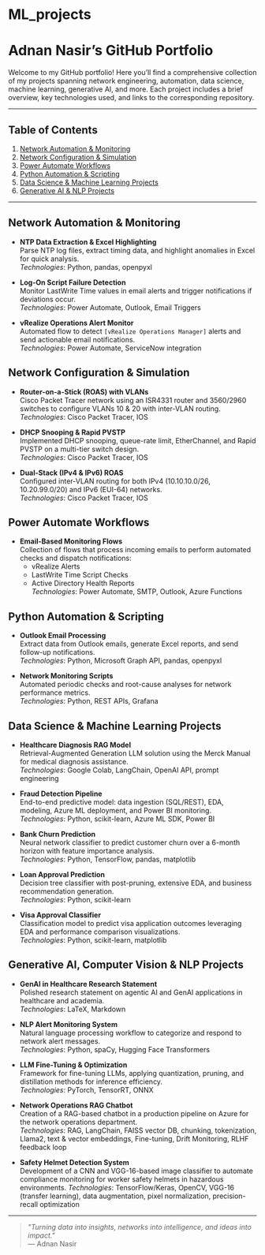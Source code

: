 # ML_projects
# Adnan Nasir’s GitHub Portfolio

Welcome to my GitHub portfolio! Here you’ll find a comprehensive collection of my projects spanning network engineering, automation, data science, machine learning, generative AI, and more. Each project includes a brief overview, key technologies used, and links to the corresponding repository.

---

## Table of Contents

1. [Network Automation & Monitoring](#network-automation--monitoring)
2. [Network Configuration & Simulation](#network-configuration--simulation)
3. [Power Automate Workflows](#power-automate-workflows)
4. [Python Automation & Scripting](#python-automation--scripting)
5. [Data Science & Machine Learning Projects](#data-science--machine-learning-projects)
6. [Generative AI & NLP Projects](#generative-ai--nlp-projects)

---

## Network Automation & Monitoring

- **NTP Data Extraction & Excel Highlighting**  
  Parse NTP log files, extract timing data, and highlight anomalies in Excel for quick analysis.  
  *Technologies*: Python, pandas, openpyxl

- **Log-On Script Failure Detection**  
  Monitor LastWrite Time values in email alerts and trigger notifications if deviations occur.  
  *Technologies*: Power Automate, Outlook, Email Triggers

- **vRealize Operations Alert Monitor**  
  Automated flow to detect `[vRealize Operations Manager]` alerts and send actionable email notifications.  
  *Technologies*: Power Automate, ServiceNow integration

## Network Configuration & Simulation

- **Router-on-a-Stick (ROAS) with VLANs**  
  Cisco Packet Tracer network using an ISR4331 router and 3560/2960 switches to configure VLANs 10 & 20 with inter-VLAN routing.  
  *Technologies*: Cisco Packet Tracer, IOS

- **DHCP Snooping & Rapid PVSTP**  
  Implemented DHCP snooping, queue-rate limit, EtherChannel, and Rapid PVSTP on a multi-tier switch design.  
  *Technologies*: Cisco Packet Tracer, IOS

- **Dual-Stack (IPv4 & IPv6) ROAS**  
  Configured inter-VLAN routing for both IPv4 (10.10.10.0/26, 10.20.99.0/20) and IPv6 (EUI-64) networks.  
  *Technologies*: Cisco Packet Tracer, IOS

## Power Automate Workflows

- **Email-Based Monitoring Flows**  
  Collection of flows that process incoming emails to perform automated checks and dispatch notifications:  
  - vRealize Alerts  
  - LastWrite Time Script Checks  
  - Active Directory Health Reports  
  *Technologies*: Power Automate, SMTP, Outlook, Azure Functions

## Python Automation & Scripting

- **Outlook Email Processing**  
  Extract data from Outlook emails, generate Excel reports, and send follow-up notifications.  
  *Technologies*: Python, Microsoft Graph API, pandas, openpyxl

- **Network Monitoring Scripts**  
  Automated periodic checks and root-cause analyses for network performance metrics.  
  *Technologies*: Python, REST APIs, Grafana

## Data Science & Machine Learning Projects

- **Healthcare Diagnosis RAG Model**  
  Retrieval-Augmented Generation LLM solution using the Merck Manual for medical diagnosis assistance.  
  *Technologies*: Google Colab, LangChain, OpenAI API, prompt engineering

- **Fraud Detection Pipeline**  
  End-to-end predictive model: data ingestion (SQL/REST), EDA, modeling, Azure ML deployment, and Power BI monitoring.  
  *Technologies*: Python, scikit-learn, Azure ML SDK, Power BI

- **Bank Churn Prediction**  
  Neural network classifier to predict customer churn over a 6-month horizon with feature importance analysis.  
  *Technologies*: Python, TensorFlow, pandas, matplotlib

- **Loan Approval Prediction**  
  Decision tree classifier with post-pruning, extensive EDA, and business recommendation generation.  
  *Technologies*: Python, scikit-learn

- **Visa Approval Classifier**  
  Classification model to predict visa application outcomes leveraging EDA and performance comparison visualizations.  
  *Technologies*: Python, scikit-learn, matplotlib

## Generative AI, Computer Vision & NLP Projects

- **GenAI in Healthcare Research Statement**  
  Polished research statement on agentic AI and GenAI applications in healthcare and academia.  
  *Technologies*: LaTeX, Markdown

- **NLP Alert Monitoring System**  
  Natural language processing workflow to categorize and respond to network alert messages.  
  *Technologies*: Python, spaCy, Hugging Face Transformers

- **LLM Fine-Tuning & Optimization**  
  Framework for fine-tuning LLMs, applying quantization, pruning, and distillation methods for inference efficiency.  
  *Technologies*: PyTorch, TensorRT, ONNX

- **Network Operations RAG Chatbot**  
  Creation of a RAG-based chatbot in a production pipeline on Azure for the network operations department.  
  *Technologies*: RAG, LangChain, FAISS vector DB, chunking, tokenization, Llama2, text & vector embeddings, Fine-tuning, Drift Monitoring, RLHF feedback loop

- **Safety Helmet Detection System**  
  Development of a CNN and VGG-16-based image classifier to automate compliance monitoring for worker safety helmets in hazardous environments.
  *Technologies*: TensorFlow/Keras, OpenCV, VGG-16 (transfer learning), data augmentation, pixel normalization, precision-recall optimization

---

> _"Turning data into insights, networks into intelligence, and ideas into impact."_  
> — Adnan Nasir
